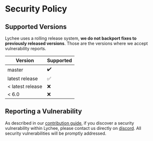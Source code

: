 # Security Policy

## Supported Versions

Lychee uses a rolling release system, **we do not backport fixes to previously released versions**.
Those are the versions where we accept vulnerability reports.

| Version          | Supported          |
| ---------------- | ------------------ |
| master           | :heavy_check_mark: |
| latest release   | :white_check_mark: |
| < latest release | :x:                |
| < 6.0            | :x:                |

## Reporting a Vulnerability

As described in our [contribution guide][1], if you discover a security vulnerability within Lychee,
please contact us directly on [discord][3]. All security vulnerabilities will be promptly addressed.

[1]: https://lycheeorg.dev/docs/contributions.html#security-vulnerabilities
[3]: https://discord.gg/JMPvuRQcTf
